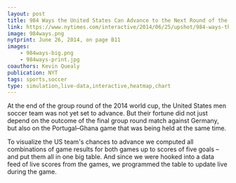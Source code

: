 ```yaml
---
layout: post
title: 984 Ways the United States Can Advance to the Next Round of the World Cup
link: https://www.nytimes.com/interactive/2014/06/25/upshot/984-ways-the-united-states-can-advance-to-the-next-round-of-the-world-cup.html
image: 984ways.png
nytprint: June 26, 2014, on page B11
images:
    - 984ways-big.png
    - 984ways-print.jpg
coauthors: Kevin Quealy
publication: NYT
tags: sports,soccer
type: simulation,live-data,interactive,heatmap,chart
---
```


At the end of the group round of the 2014 world cup, the United States men soccer team was not yet set to advance. But their fortune did not just depend on the outcome of the final group round match against Germany, but also on the Portugal–Ghana game that was being held at the same time.

To visualize the US team's chances to advance we computed all combinations of game results for both games up to scores of five goals – and put them all in one big table. And since we were hooked into a data feed of live scores from the games, we programmed the table to update live during the game.

